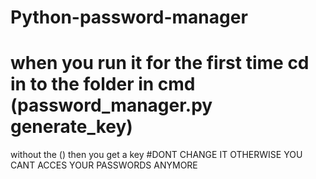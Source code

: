 # Python-password-manager

# when you run it for the first time cd in to the folder in cmd (password_manager.py generate_key)
without the () then you get a key #DONT CHANGE IT OTHERWISE YOU CANT ACCES YOUR PASSWORDS ANYMORE
